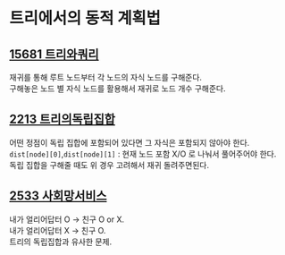 # 트리에서의 동적 계획법
> 

## [15681 트리와쿼리](./15681_트리와쿼리.py)
재귀를 통해 루트 노드부터 각 노드의 자식 노드를 구해준다.  
구해놓은 노드 별 자식 노드를 활용해서 재귀로 노드 개수 구해준다.  

## [2213 트리의독립집합](./2213_트리의독립집합.py)
어떤 정점이 독립 집합에 포함되어 있다면 그 자식은 포함되지 않아야 한다.  
`dist[node][0]`,`dist[node][1]` : 현재 노드 포함 X/O 로 나눠서 풀어주어야 한다.  
독립 집합을 구해줄 때도 위 경우 고려해서 재귀 돌려주면된다.  

## [2533 사회망서비스](./2533_사회망서비스.py)
내가 얼리어답터 O -> 친구 O or X.  
내가 얼리어답터 X -> 친구 O.  
트리의 독립집합과 유사한 문제.  
